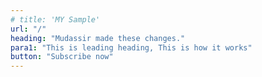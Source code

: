 ```yaml
---
# title: 'MY Sample'
url: "/"
heading: "Mudassir made these changes."
para1: "This is leading heading, This is how it works"
button: "Subscribe now"
---
```

